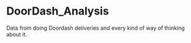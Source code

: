 # DoorDash_Analysis
Data from doing Doordash deliveries and every kind of way of thinking about it.
